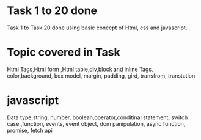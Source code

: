 # Task 1 to 20 done 

Task 1 to Task 20 done using basic concept of Html, css and javascript..


# Topic covered in Task 

Html Tags,Html form  ,Html table,div,block and inline Tags, color,background, box model, margin, padding, gird, transfrom, transtation

# javascript 

Data type,string, number, boolean,operator,conditinal statement, switch case ,function, events, event object,  dom panipulation, async function, promise, fetch api
